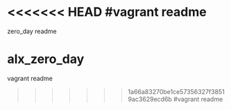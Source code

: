 <<<<<<< HEAD
#vagrant readme
=======
zero_day readme
# alx_zero_day
vagrant readme
>>>>>>> 1a66a83270be1ce57356327f38519ac3629ecd6b
#vagrant readme
